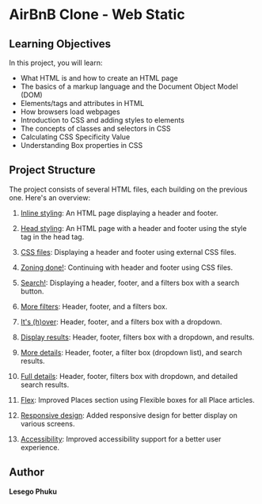 # AirBnB Clone - Web Static

## Learning Objectives

In this project, you will learn:

- What HTML is and how to create an HTML page
- The basics of a markup language and the Document Object Model (DOM)
- Elements/tags and attributes in HTML
- How browsers load webpages
- Introduction to CSS and adding styles to elements
- The concepts of classes and selectors in CSS
- Calculating CSS Specificity Value
- Understanding Box properties in CSS

## Project Structure

The project consists of several HTML files, each building on the previous one. Here's an overview:

1. [Inline styling](./0-index.html): An HTML page displaying a header and footer.

2. [Head styling](./1-index.html): An HTML page with a header and footer using the style tag in the head tag.

3. [CSS files](./2-index.html): Displaying a header and footer using external CSS files.

4. [Zoning done!](./3-index.html): Continuing with header and footer using CSS files.

5. [Search!](./4-index.html): Displaying a header, footer, and a filters box with a search button.

6. [More filters](./5-index.html): Header, footer, and a filters box.

7. [It's (h)over](./6-index.html): Header, footer, and a filters box with a dropdown.

8. [Display results](./7-index.html): Header, footer, filters box with a dropdown, and results.

9. [More details](./8-index.html): Header, footer, a filter box (dropdown list), and search results.

10. [Full details](./100-index.html): Header, footer, filters box with dropdown, and detailed search results.

11. [Flex](./101-index.html): Improved Places section using Flexible boxes for all Place articles.

12. [Responsive design](./102-index.html): Added responsive design for better display on various screens.

13. [Accessibility](./103-index.html): Improved accessibility support for a better user experience.

## Author

**Lesego Phuku**

